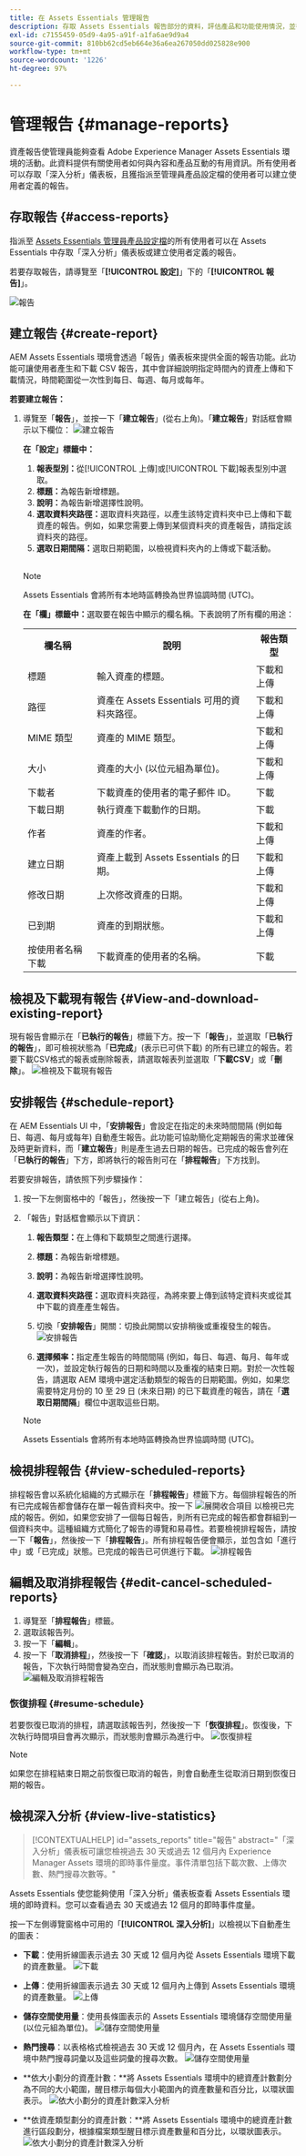 ```yaml
---
title: 在 Assets Essentials 管理報告
description: 存取 Assets Essentials 報告部分的資料，評估產品和功能使用情況，並得出關鍵成功指標的見解。
exl-id: c7155459-05d9-4a95-a91f-a1fa6ae9d9a4
source-git-commit: 810bb62cd5eb664e36a6ea267050dd025828e900
workflow-type: tm+mt
source-wordcount: '1226'
ht-degree: 97%

---
```


# 管理報告 {#manage-reports}

資產報告使管理員能夠查看 Adobe Experience Manager Assets Essentials 環境的活動。此資料提供有關使用者如何與內容和產品互動的有用資訊。所有使用者可以存取「深入分析」儀表板，且獲指派至管理員產品設定檔的使用者可以建立使用者定義的報告。

## 存取報告 {#access-reports}

指派至 [Assets Essentials 管理員產品設定檔](deploy-administer.md)的所有使用者可以在 Assets Essentials 中存取「深入分析」儀表板或建立使用者定義的報告。

若要存取報告，請導覽至「**[!UICONTROL 設定]**」下的「**[!UICONTROL 報告]**」。

![報告](assets/reports.png)
<!--
In the **[!UICONTROL Reports]** screen, various components are shown in the tabular format which includes the following:

* **Title**: Title of the report
* **Type**: Determines whether the report is uploaded or downloaded to the repository
* **Description**: Provide details of the report that was given during uploading/downloading the report
* **Status**: Determines whether the report is completed, under progress, or deleted.
* **Author**: Provides email of the author who has uploaded/downloaded the report.
* **Created**: Gives information of the date when the report was generated.
-->

## 建立報告 {#create-report}

AEM Assets Essentials 環境會透過「報告」儀表板來提供全面的報告功能。此功能可讓使用者產生和下載 CSV 報告，其中會詳細說明指定時間內的資產上傳和下載情況，時間範圍從一次性到每日、每週、每月或每年。

**若要建立報告：**

1. 導覽至「**報告**」，並按一下「**建立報告**」(從右上角)。「**建立報告**」對話框會顯示以下欄位：
   ![建立報告](/help/using/assets/executed-reports1.svg)

   **在「設定」標籤中：**

   1. **報表型別：**&#x200B;從[!UICONTROL 上傳]或[!UICONTROL 下載]報表型別中選取。
   1. **標題：**&#x200B;為報告新增標題。
   1. **說明：**&#x200B;為報告新增選擇性說明。
   1. **選取資料夾路徑：**&#x200B;選取資料夾路徑，以產生該特定資料夾中已上傳和下載資產的報告。例如，如果您需要上傳到某個資料夾的資產報告，請指定該資料夾的路徑。
   1. **選取日期間隔：**&#x200B;選取日期範圍，以檢視資料夾內的上傳或下載活動。
   <br>

   >[!NOTE]
   >
   > Assets Essentials 會將所有本地時區轉換為世界協調時間 (UTC)。

   **在「欄」標籤中：**&#x200B;選取要在報告中顯示的欄名稱。下表說明了所有欄的用途：

   <table>
    <tbody>
     <tr>
      <th><strong>欄名稱</strong></th>
      <th><strong>說明</strong></th>
      <th><strong>報告類型</strong></th>
     </tr>
     <tr>
      <td>標題</td>
      <td>輸入資產的標題。</td>
      <td>下載和上傳</td>
     </tr>
     <tr>
      <td>路徑</td>
      <td>資產在 Assets Essentials 可用的資料夾路徑。</td>
      <td>下載和上傳</td>
     </tr>
     <tr>
      <td>MIME 類型</td>
      <td>資產的 MIME 類型。</td>
      <td>下載和上傳</td>
     </tr>
     <tr>
      <td>大小</td>
      <td>資產的大小 (以位元組為單位)。</td>
      <td>下載和上傳</td>
     </tr>
     <tr>
      <td>下載者</td>
      <td>下載資產的使用者的電子郵件 ID。</td>
      <td>下載</td>
     </tr>
     <tr>
      <td>下載日期</td>
      <td>執行資產下載動作的日期。</td>
      <td>下載</td>
     </tr>
     <tr>
      <td>作者</td>
      <td>資產的作者。</td>
      <td>下載和上傳</td>
     </tr>
     <tr>
      <td>建立日期</td>
      <td>資產上載到 Assets Essentials 的日期。</td>
      <td>下載和上傳</td>
     </tr>
     <tr>
      <td>修改日期</td>
      <td>上次修改資產的日期。</td>
      <td>下載和上傳</td>
     </tr>
     <tr>
      <td>已到期</td>
      <td>資產的到期狀態。</td>
      <td>下載和上傳</td>
     </tr>
     <tr>
      <td>按使用者名稱下載</td>
      <td>下載資產的使用者的名稱。</td>
      <td>下載</td>
     </tr>              
    </tbody>
   </table>



## 檢視及下載現有報告 {#View-and-download-existing-report}

現有報告會顯示在「**已執行的報告**」標籤下方。按一下「**報告**」，並選取「**已執行的報告**」，即可檢視狀態為「**已完成**」(表示已可供下載) 的所有已建立的報告。若要下載CSV格式的報表或刪除報表，請選取報表列並選取「**下載CSV**」或「**刪除**」。
![檢視及下載現有報告](/help/using/assets/view-download-existing-report.png)

## 安排報告 {#schedule-report}

在 AEM Essentials UI 中，「**安排報告**」會設定在指定的未來時間間隔 (例如每日、每週、每月或每年) 自動產生報告。此功能可協助簡化定期報告的需求並確保及時更新資料，而「**建立報告**」則是產生過去日期的報告。已完成的報告會列在「**已執行的報告**」下方，即將執行的報告則可在「**排程報告**」下方找到。

若要安排報告，請依照下列步驟操作：

1. 按一下左側窗格中的「報告」，然後按一下「建立報告」(從右上角)。
1. 「報告」對話框會顯示以下資訊：
   1. **報告類型：**&#x200B;在上傳和下載類型之間進行選擇。
   1. **標題：**&#x200B;為報告新增標題。
   1. **說明：**&#x200B;為報告新增選擇性說明。
   1. **選取資料夾路徑：**&#x200B;選取資料夾路徑，為將來要上傳到該特定資料夾或從其中下載的資產產生報告。
   1. 切換「**安排報告**」開關：切換此開關以安排稍後或重複發生的報告。
      ![安排報告](/help/using/assets/schedule-reports1.svg)

   1. **選擇頻率：**&#x200B;指定產生報告的時間間隔 (例如，每日、每週、每月、每年或一次)，並設定執行報告的日期和時間以及重複的結束日期。對於一次性報告，請選取 AEM 環境中選定活動類型的報告的日期範圍。例如，如果您需要特定月份的 10 至 29 日 (未來日期) 的已下載資產的報告，請在「**選取日期間隔**」欄位中選取這些日期。

   >[!NOTE]
   >
   > Assets Essentials 會將所有本地時區轉換為世界協調時間 (UTC)。

## 檢視排程報告 {#view-scheduled-reports}

排程報告會以系統化組織的方式顯示在「**排程報告**」標籤下方。每個排程報告的所有已完成報告都會儲存在單一報告資料夾中。按一下 ![展開收合項目](/help/using/assets/expand-icon1.svg) 以檢視已完成的報告。例如，如果您安排了一個每日報告，則所有已完成的報告都會群組到一個資料夾中。這種組織方式簡化了報告的導覽和易尋性。若要檢視排程報告，請按一下「**報告**」，然後按一下「**排程報告**」。所有排程報告便會顯示，並包含如「進行中」或「已完成」狀態。已完成的報告已可供進行下載。
![排程報告](/help/using/assets/scheduled-reports-tab.png)

## 編輯及取消排程報告 {#edit-cancel-scheduled-reports}

1. 導覽至「**排程報告**」標籤。
1. 選取該報告列。
1. 按一下「**編輯**」。
1. 按一下「**取消排程**」，然後按一下「**確認**」，以取消該排程報告。對於已取消的報告，下次執行時間會變為空白，而狀態則會顯示為已取消。
   ![編輯及取消排程報告](/help/using/assets/cancel-edit-scheduled-reports.png)

### 恢復排程 {#resume-schedule}

若要恢復已取消的排程，請選取該報告列，然後按一下「**恢復排程**」。恢復後，下次執行時間項目會再次顯示，而狀態則會顯示為進行中。
![恢復排程](/help/using/assets/resume-schedule.png)

>[!NOTE]
>
> 如果您在排程結束日期之前恢復已取消的報告，則會自動產生從取消日期到恢復日期的報告。

## 檢視深入分析 {#view-live-statistics}

>[!CONTEXTUALHELP]
>id="assets_reports"
>title="報告"
>abstract="「深入分析」儀表板可讓您檢視過去 30 天或過去 12 個月內 Experience Manager Assets 環境的即時事件量度。事件清單包括下載次數、上傳次數、熱門搜尋次數等。"

Assets Essentials 使您能夠使用「深入分析」儀表板查看 Assets Essentials 環境的即時資料。您可以查看過去 30 天或過去 12 個月的即時事件度量。

<!--![Toolbar options when you select an asset](assets/assets-essentials-live-statistics.png)-->

按一下左側導覽窗格中可用的「**[!UICONTROL 深入分析]**」以檢視以下自動產生的圖表：

* **下載**：使用折線圖表示過去 30 天或 12 個月內從 Assets Essentials 環境下載的資產數量。
  ![下載](/help/using/assets/insights-downloads2341.svg)

* **上傳**：使用折線圖表示過去 30 天或 12 個月內上傳到 Assets Essentials 環境的資產數量。
  ![上傳](/help/using/assets/insights-uplods2.svg)

<!--* **Asset Count by Size**: The division of count of assets based on their range of various sizes from 0 MB to 100 GB.-->

* **儲存空間使用量**：使用長條圖表示的 Assets Essentials 環境儲存空間使用量 (以位元組為單位)。
  ![儲存空間使用量](/help/using/assets/insights-storage-usage1.svg)
  <!--* **Delivery**: The graph depicts the count of assets as the delivery dates.-->

<!--* **Asset Count by Asset Type**: Represents count of various MIME types of the available assets. For example, application/zip, image/png, video/mp4, application/postscripte.-->

* **熱門搜尋**：以表格格式檢視過去 30 天或 12 個月內，在 Assets Essentials 環境中熱門搜尋詞彙以及這些詞彙的搜尋次數。
  ![儲存空間使用量](/help/using/assets/insights-top-search.svg)

  <!--
   ![Insights](assets/insights1.png)
   ![Insights](assets/insights2.png)
   -->

* **依大小劃分的資產計數：**將 Assets Essentials 環境中的總資產計數劃分為不同的大小範圍，醒目標示每個大小範圍內的資產數量和百分比，以環狀圖表示。
  ![依大小劃分的資產計數深入分析](/help/using/assets/insights-assets-count-by-size.svg)

* **依資產類型劃分的資產計數：**將 Assets Essentials 環境中的總資產計數進行區段劃分，根據檔案類型醒目標示資產數量和百分比，以環狀圖表示。
  ![依大小劃分的資產計數深入分析](/help/using/assets/insights-assest-count-by-asset-type1.svg)


